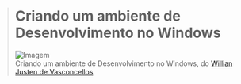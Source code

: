 ># **Criando um ambiente de Desenvolvimento no Windows**
> ![Imagem](https://img-a.udemycdn.com/course/750x422/2801036_7a16.jpg)  
> Criando um ambiente de Desenvolvimento no Windows, do [Willian Justen de Vasconcellos](https://www.udemy.com/user/willian-justen-de-vasconcellos/)

